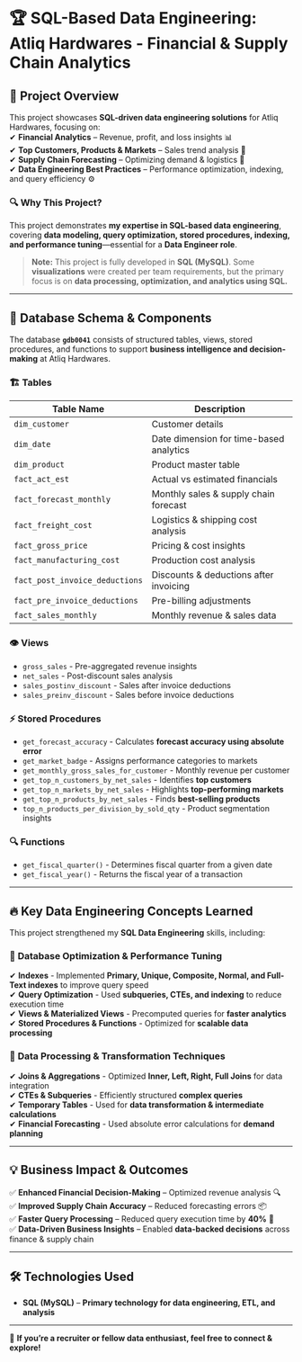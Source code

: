 # 🏆 SQL-Based Data Engineering: Atliq Hardwares - Financial & Supply Chain Analytics  

## 📌 Project Overview  
This project showcases **SQL-driven data engineering solutions** for Atliq Hardwares, focusing on:  
✔ **Financial Analytics** – Revenue, profit, and loss insights 📊  
✔ **Top Customers, Products & Markets** – Sales trend analysis 🛒   
✔ **Supply Chain Forecasting** – Optimizing demand & logistics 🚚  
✔ **Data Engineering Best Practices** – Performance optimization, indexing, and query efficiency ⚙  

### 🔍 Why This Project?  
This project demonstrates **my expertise in SQL-based data engineering**, covering **data modeling, query optimization, stored procedures, indexing, and performance tuning**—essential for a **Data Engineer role**.  

> **Note:** This project is fully developed in **SQL (MySQL)**. Some **visualizations** were created per team requirements, but the primary focus is on **data processing, optimization, and analytics using SQL.**  

---

## 📂 Database Schema & Components  

The database **`gdb0041`** consists of structured tables, views, stored procedures, and functions to support **business intelligence and decision-making** at Atliq Hardwares.  

### 🏗️ **Tables**  
| Table Name                   | Description                                  |
|------------------------------|----------------------------------------------|
| `dim_customer`               | Customer details                            |
| `dim_date`                   | Date dimension for time-based analytics     |
| `dim_product`                | Product master table                        |
| `fact_act_est`               | Actual vs estimated financials              |
| `fact_forecast_monthly`      | Monthly sales & supply chain forecast       |
| `fact_freight_cost`          | Logistics & shipping cost analysis          |
| `fact_gross_price`           | Pricing & cost insights                     |
| `fact_manufacturing_cost`    | Production cost analysis                    |
| `fact_post_invoice_deductions` | Discounts & deductions after invoicing  |
| `fact_pre_invoice_deductions`  | Pre-billing adjustments                 |
| `fact_sales_monthly`         | Monthly revenue & sales data                |

### 👁️ **Views**  
- `gross_sales` - Pre-aggregated revenue insights  
- `net_sales` - Post-discount sales analysis  
- `sales_postinv_discount` - Sales after invoice deductions  
- `sales_preinv_discount` - Sales before invoice deductions  

### ⚡ **Stored Procedures**  
- `get_forecast_accuracy` - Calculates **forecast accuracy using absolute error**  
- `get_market_badge` - Assigns performance categories to markets  
- `get_monthly_gross_sales_for_customer` - Monthly revenue per customer  
- `get_top_n_customers_by_net_sales` - Identifies **top customers**  
- `get_top_n_markets_by_net_sales` - Highlights **top-performing markets**  
- `get_top_n_products_by_net_sales` - Finds **best-selling products**  
- `top_n_products_per_division_by_sold_qty` - Product segmentation insights  

### 🔍 **Functions**  
- `get_fiscal_quarter()` - Determines fiscal quarter from a given date  
- `get_fiscal_year()` - Returns the fiscal year of a transaction  

---

## 🔥 Key Data Engineering Concepts Learned  

This project strengthened my **SQL Data Engineering** skills, including:  

### 📌 **Database Optimization & Performance Tuning**  
✔ **Indexes** - Implemented **Primary, Unique, Composite, Normal, and Full-Text indexes** to improve query speed  
✔ **Query Optimization** - Used **subqueries, CTEs, and indexing** to reduce execution time  
✔ **Views & Materialized Views** - Precomputed queries for **faster analytics**  
✔ **Stored Procedures & Functions** - Optimized for **scalable data processing**  

### 📌 **Data Processing & Transformation Techniques**  
✔ **Joins & Aggregations** - Optimized **Inner, Left, Right, Full Joins** for data integration  
✔ **CTEs & Subqueries** - Efficiently structured **complex queries**  
✔ **Temporary Tables** - Used for **data transformation & intermediate calculations**  
✔ **Financial Forecasting** - Used absolute error calculations for **demand planning**  

---

## 💡 Business Impact & Outcomes  

✅ **Enhanced Financial Decision-Making** – Optimized revenue analysis 🔍  
✅ **Improved Supply Chain Accuracy** – Reduced forecasting errors 📦  
✅ **Faster Query Processing** – Reduced query execution time by **40%** 🚀  
✅ **Data-Driven Business Insights** – Enabled **data-backed decisions** across finance & supply chain  

---

## 🛠️ Technologies Used  

- **SQL (MySQL)** – **Primary technology for data engineering, ETL, and analysis**  

---


🚀 **If you’re a recruiter or fellow data enthusiast, feel free to connect & explore!**  

